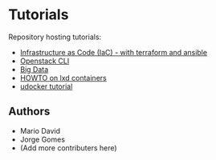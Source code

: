 # Tutorials

Repository hosting tutorials:

* [Infrastructure as Code (IaC) - with terraform and ansible](iac/iac.md)
* [Openstack CLI](openstack-cli/oscli.md)
* [Big Data](big-data/bigdata.md)
* [HOWTO on lxd containers](lxd/lxd.md)
* [udocker tutorial](udocker/udocker.md)

## Authors

* Mario David
* Jorge Gomes
* (Add more contributers here)
